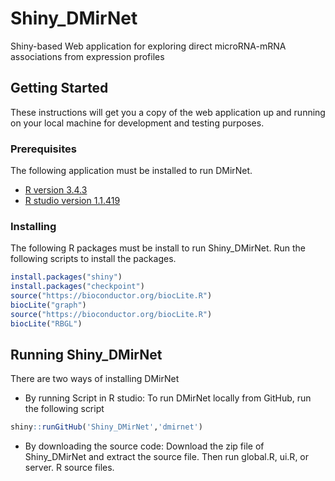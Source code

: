 # Shiny_DMirNet
Shiny-based Web application for exploring direct microRNA-mRNA associations from expression profiles
## Getting Started
These instructions will get you a copy of the web application up and running on your local machine for development and testing purposes.
### Prerequisites
The following application must be installed to run DMirNet.
* [R version 3.4.3](https://cran.r-project.org/) 
* [R studio version 1.1.419](https://www.rstudio.com/products/rstudio/download/)
### Installing
The following R packages must be install to run Shiny_DMirNet. Run the following scripts to install the packages.
```R
install.packages("shiny")
install.packages("checkpoint")
source("https://bioconductor.org/biocLite.R")
biocLite("graph")
source("https://bioconductor.org/biocLite.R")
biocLite("RBGL")
```
## Running Shiny_DMirNet
There are two ways of installing DMirNet
* By running Script in R studio: To run DMirNet locally from GitHub, run the following script
```R
shiny::runGitHub('Shiny_DMirNet','dmirnet')
```
* By downloading the source code: Download the zip file of Shiny_DMirNet and extract the source file. Then run global.R, ui.R, or server. R source files. 
